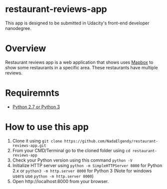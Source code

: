 # restaurant-reviews-app
This app is designed to be submitted in Udacity's front-end developer nanodegree.

# Overview
Restaurant reviews app is a web application that shows uses [Mapbox](https://www.mapbox.com) to show some restaurants in a specific area. These restaurants have multiple reviews.

# Requiremnts
* [Python 2.7 or Python 3](https://www.python.org)

# How to use this app
1. Clone it using  `git clone https://github.com/NadaElgendy/restaurant-reviews-app.git`
2. From your CMD/Terminal go to the cloned folder using `cd restaurant-reviews-app`
3. Check your Python version using this command `python -V`
4. Initialize HTTP server using `python -m SimpleHTTPServer 8000` for Python 2.x or `python3 -m http.server 8000` for Python 3 (Note for windows users use `python -m http.server 8000`)
5. Open http://localhost:8000 from your browser.
